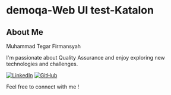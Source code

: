 # demoqa-Web UI test-Katalon
## About Me

Muhammad Tegar Firmansyah 

I'm passionate about Quality Assurance and enjoy exploring new technologies and challenges.

[![LinkedIn](https://img.shields.io/badge/-Muhammad%20Tegar%20Firmansyah-white?style=for-the-badge&logo=linkedin&logoColor=blue)]((https://www.linkedin.com/in/muhtegar709/))
[![GitHub](https://img.shields.io/badge/-Muhammad%20Tegar%20Firmansyah-white?style=for-the-badge&logo=github&logoColor=black)](https://github.com/Tegar709)

Feel free to connect with me !
